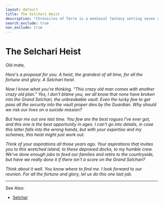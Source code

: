 ```yaml
---
layout: default
title: The Selchari Heist
description: "Chronicles of Terre is a medieval fantasy setting seven years in the writing, currently for dungeons & dragons 5th edition."
search_exclude: true
nav_exclude: true
---
```


# The Selchari Heist

*Old mate,*

*Here's a proposal for you. A heist, the grandest of all time, for all the fortune and glory. A Selchari heist.*

*Now I know what you're thinking. "This crazy old man comes with another crazy old plan." Yes, I don't blame you, we all know that none have broken into the Grand Selchari, the unbreakable vault. Even the lucky few to get pass all the security into the vault proper dies by the Guardian. Why should we risk our lives on a suicide mission?*

*But hear me out one last time. You few are the best rogues I've ever got, and this one is the best opportunity in ages. I can't go into details, in case this letter falls into the wrong hands, but with your expertise and my schemes, this heist might just work out.*

*Think of your aspirations all those years ago. Your aspirations that invites you to this wretched island, to these depraved docks, to my humble crew. We've done enough jobs to feed our families and retire to the countryside, but have we really done it if there isn't a score on the Grand Selchari?*

*Think about it well. You know where to find me. I look forward to our reunion. For all the fortune and glory, let us do this one last job.*

* * *

See Also:
- [Selchar](../../region/others/Selchar)